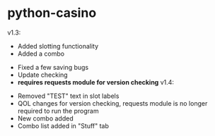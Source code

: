 # python-casino
v1.3:
* Added slotting functionality
* Added a combo
- Fixed a few saving bugs
- Update checking
- **requires requests module for version checking**
v1.4:
* Removed "TEST" text in slot labels
* QOL changes for version checking, requests module is no longer required to run the program
* New combo added
* Combo list added in "Stuff" tab
